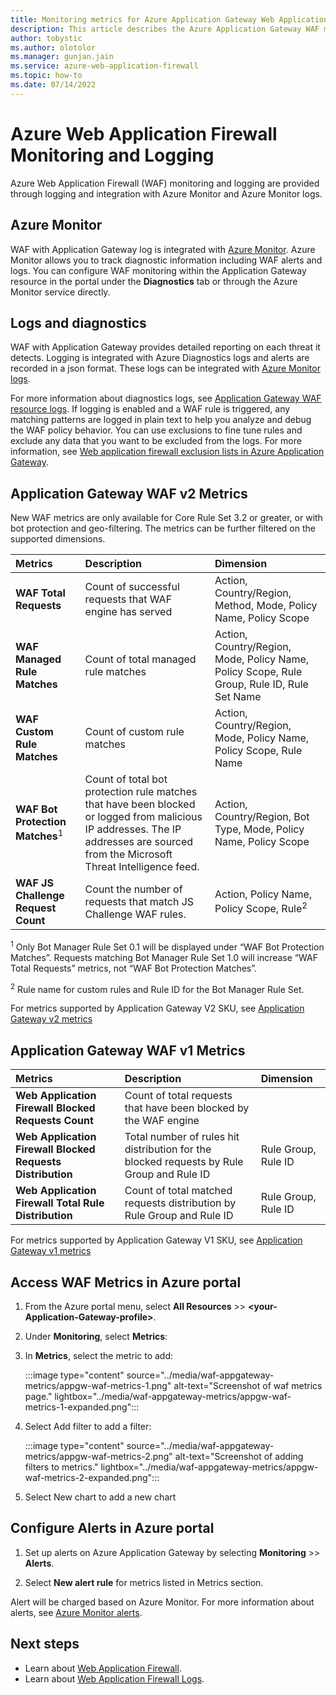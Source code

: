 ```yaml
---
title: Monitoring metrics for Azure Application Gateway Web Application Firewall metrics
description: This article describes the Azure Application Gateway WAF monitoring metrics.
author: tobystic
ms.author: olotolor
ms.manager: gunjan.jain 
ms.service: azure-web-application-firewall
ms.topic: how-to
ms.date: 07/14/2022
---
```


# Azure Web Application Firewall Monitoring and Logging

Azure Web Application Firewall (WAF) monitoring and logging are provided through logging and integration with Azure Monitor and Azure Monitor logs.

## Azure Monitor

WAF with Application Gateway log is integrated with [Azure Monitor](/azure/azure-monitor/overview). Azure Monitor allows you to track diagnostic information including WAF alerts and logs. You can configure WAF monitoring within the Application Gateway resource in the portal under the **Diagnostics** tab or through the Azure Monitor service directly.

## Logs and diagnostics

WAF with Application Gateway provides detailed reporting on each threat it detects. Logging is integrated with Azure Diagnostics logs and alerts are recorded in a json format. These logs can be integrated with [Azure Monitor logs](/previous-versions/azure/azure-monitor/insights/azure-networking-analytics).

For more information about diagnostics logs, see [Application Gateway WAF resource logs](../ag/web-application-firewall-logs.md).  If logging is enabled and a WAF rule is triggered, any matching patterns are logged in plain text to help you analyze and debug the WAF policy behavior. You can use exclusions to fine tune rules and exclude any data that you want to be excluded from the logs. For more information, see [Web application firewall exclusion lists in Azure Application Gateway](../ag/application-gateway-waf-configuration.md).



## Application Gateway WAF v2 Metrics  

New WAF metrics are only available for Core Rule Set 3.2 or greater, or with bot protection and geo-filtering. The metrics can be further filtered on the supported dimensions.
 
|**Metrics**|**Description**|**Dimension**|
| :------------------| :-------------------------------------| :-----------------|
|**WAF Total Requests**|Count of successful requests that WAF engine has served| Action, Country/Region, Method, Mode, Policy Name, Policy Scope|
|**WAF Managed Rule Matches**|Count of total managed rule matches| Action, Country/Region, Mode, Policy Name, Policy Scope, Rule Group, Rule ID, Rule Set Name|
|**WAF Custom Rule Matches**|Count of custom rule matches| Action, Country/Region, Mode, Policy Name, Policy Scope, Rule Name|
|**WAF Bot Protection Matches**<sup>1</sup>|Count of total bot protection rule matches that have been blocked or logged from malicious IP addresses. The IP addresses are sourced from the Microsoft Threat Intelligence feed.| Action, Country/Region, Bot Type, Mode, Policy Name, Policy Scope|
|**WAF JS Challenge Request Count**|Count the number of requests that match JS Challenge WAF rules.|Action, Policy Name, Policy Scope, Rule<sup>2</sup>|

<sup>1</sup> Only Bot Manager Rule Set 0.1 will be displayed under “WAF Bot Protection Matches”. Requests matching Bot Manager Rule Set 1.0 will increase “WAF Total Requests” metrics, not “WAF Bot Protection Matches”.

<sup>2</sup> Rule name for custom rules and Rule ID for the Bot Manager Rule Set.

For metrics supported by Application Gateway V2 SKU, see [Application Gateway v2 metrics](../../application-gateway/application-gateway-metrics.md#metrics-supported-by-application-gateway-v2-sku)

## Application Gateway WAF v1 Metrics

|**Metrics**|**Description**|**Dimension**|
| :------------------| :-------------------------------------| :-----------------|
|**Web Application Firewall Blocked Requests Count**|Count of total requests that have been blocked by the WAF engine||
|**Web Application Firewall Blocked Requests Distribution**|Total number of rules hit distribution for the blocked requests by Rule Group and Rule ID|Rule Group, Rule ID|
|**Web Application Firewall Total Rule Distribution**|Count of total matched requests distribution by Rule Group and Rule ID |Rule Group, Rule ID|  

For metrics supported by Application Gateway V1 SKU, see [Application Gateway v1 metrics](../../application-gateway/monitor-application-gateway-reference#metrics-for-application-gateway-v1-sku)


 ## Access WAF Metrics in Azure portal

1. From the Azure portal menu, select **All Resources** >> **\<your-Application-Gateway-profile>**.

2. Under **Monitoring**, select **Metrics**:

3. In **Metrics**, select the metric to add:  
 
    :::image type="content" source="../media/waf-appgateway-metrics/appgw-waf-metrics-1.png" alt-text="Screenshot of waf metrics page." lightbox="../media/waf-appgateway-metrics/appgw-waf-metrics-1-expanded.png":::
 
4. Select Add filter to add a filter:

   :::image type="content" source="../media/waf-appgateway-metrics/appgw-waf-metrics-2.png" alt-text="Screenshot of adding filters to metrics." lightbox="../media/waf-appgateway-metrics/appgw-waf-metrics-2-expanded.png":::

 5. Select New chart to add a new chart
 
 ## Configure Alerts in Azure portal

1. Set up alerts on Azure Application Gateway by selecting **Monitoring** >> **Alerts**.

1. Select **New alert rule** for metrics listed in Metrics section.

Alert will be charged based on Azure Monitor. For more information about alerts, see [Azure Monitor alerts](/azure/azure-monitor/alerts/alerts-overview).

## Next steps

- Learn about [Web Application Firewall](../overview.md).
- Learn about [Web Application Firewall Logs](../ag/web-application-firewall-logs.md).
